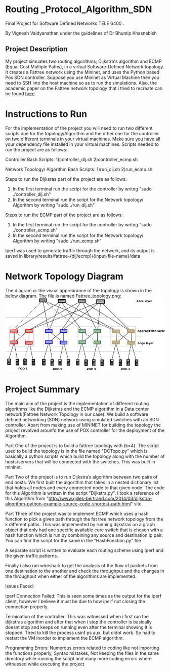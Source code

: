 # Routing _Protocol_Algorithm_SDN
Final Project for Software Defined Networks TELE 6400 .

By Vignesh Vaidyanathan under the guidelines of Dr Bhumip Khasnabish

## Project Description
My project simuates two routing algorithms; Dijkstra's algorithm and ECMP (Equal Cost Multiple Paths), in a virtual Software-Defined Network topology. It creates a Fattree network using the Mininet, and uses the Python based Pox SDN controller. Suppose you use Mininet as Virtual Machine then you need to SSH into the host machine so as to run the simulations. Also, the academic paper on the Fattree network topology that i tried to recreate can be found [here](http://ccr.sigcomm.org/online/files/p63-alfares.pdf). 



# Instructions to Run

For the implementation of the project you will need to run two different scripts one for the topology/Algorithm and the other one for the controller on two different terminals in your virtual machines. Make sure you have all your dependency file installed in your virtual machines. Scripts needed to run the project are as follows:

Controller Bash Scripts:
1)controller_dij.sh
2)controller_ecmp.sh

Network Topology/ Algorithm Bash Scripts:
1)run_dij.sh
2)run_ecmp.sh

Steps to run the Dijksras part of the project are as follows:
1) In the first terminal run the script for the controller by writng "sudo ./controller_dij.sh"
2) In the second terminal run the script for the Network topology/ Algorithm by writing "sudo ./run_dij.sh"

Steps to run the ECMP part of the project are as follows:
1) In the first terminal run the script for the controller by writng "sudo ./controller_ecmp.sh"
2) In the second terminal run the script for the Network topology/ Algorithm by writing "sudo ./run_ecmp.sh" 

Iperf was used to generate traffic through the network, and its output is saved in library/results/fattree-{dij/ecmp}/{input-file-name}/data

# Network Topology Diagram
The diagram or the visual apprearance of the topology is shown in the below diagram. The file is named Fattree_topology.png:
![Alt text](./Fattree_topology.png?raw=true "Fattree Topology")


# Project Summary

The main aim of the project is the implementation of different routing algorithms like the Dijkstras and the ECMP algorithm in a Data center network(Fattree Network Topology in our case). We build a software defined networking (SDN) network using simulated switches with an SDN controller. Apart from making use of MININET for building the topology the project revolved arounfd the use of POX controller for the deployment of the Algorithm.

Part One of the project is to build a fattree topology with (k=4). The script used to build the topology is in the file named "DCTopo.py" which is basically a python scripts which build the topology along with the number of hosts/servers that will be connected with the switches. This was built in mininet.

Part Two of the project is to run Dijkstra’s algorithm between two pairs of end hosts. We first built the algorithm that takes in a nested dictionary list that holds all nodes and every connected node to that given node. The code for this Algorithm is written in the script "Dijkstra.py". I took a reference of this Algorithm from "http://www.gilles-bertrand.com/2014/03/dijkstra-algorithm-python-example-source-code-shortest-path.html" site. 

Part Three of the project was to implement ECMP which uses a hash function to pick a given path through the fat tree network topology from the k different paths. This was implemented by running dijkstras on a graph object that only had one specific available core switch that is chosen with a hash function which is run by combining any source and destination ip pair. You can find the script for the same in the "HashFunction.py" file

A separate script is written to evaluate each routing scheme using Iperf and the given traffic patterns. 

Finally i also ran wireshark to get the analysis of the flow of packets from one destination to the another and check the throughput and the changes in the throughput when either of the algorithms are implemented. 


Issues Faced:

Iperf Connection Failed: This is seen some times as the output for the iperf client, however I believe it must be due to how iperf not closing the connection properly. 

Termination of the controller: This was witnessed when i first run the dijkstras algorithm and after that when i stop the controller is basically doesnt stop and keeps on running even after the terminal showing it is stopped. Tired to kill the process usinf ps aux, but didnt work. So had to restart the VM inorder to implement the ECMP algorithm.

Programming Errors: Numerous errors related to coding like not importing the functions properly, Syntax mistakes, Not keeping the files in the same directory while running the script and many more coding errors where witnessed while executing the project. 

